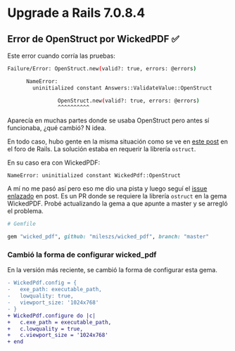 # Upgrade a Rails 7.0.8.4

## Error de OpenStruct por WickedPDF ✅

Este error cuando corría las pruebas:
```bash
Failure/Error: OpenStruct.new(valid?: true, errors: @errors)

      NameError:
        uninitialized constant Answers::ValidateValue::OpenStruct

                OpenStruct.new(valid?: true, errors: @errors)
                ^^^^^^^^^^
```

Aparecía en muchas partes donde se usaba OpenStruct pero antes sí funcionaba, ¿qué cambió? N idea.

En todo caso, hubo gente en la misma situación como se ve en [este post](https://discuss.rubyonrails.org/t/rails-7-0-8-1-app-not-loading-due-to-nameerror-uninitialized-constant-wickedpdf-openstruct/85768) en el foro de Rails. La solución estaba en requerir la librería `ostruct`.

En su caso era con WickedPDF:
```
NameError: uninitialized constant WickedPdf::OpenStruct
```

A mí no me pasó así pero eso me dio una pista y luego seguí el [issue enlazado](https://github.com/mileszs/wicked_pdf/pull/1110) en post. Es un PR donde se requiere la librería `ostruct` en la gema WickedPDF. Probé actualizando la gema a que apunte a master y se arregló el problema.

```ruby
# Gemfile

gem "wicked_pdf", github: "mileszs/wicked_pdf", branch: "master"
```

### Cambió la forma de configurar wicked_pdf

En la versión más reciente, se cambió la forma de configurar esta gema.

```diff
- WickedPdf.config = {
-   exe_path: executable_path,
-   lowquality: true,
-   viewport_size: '1024x768'
- }
+ WickedPdf.configure do |c|
+   c.exe_path = executable_path,
+   c.lowquality = true,
+   c.viewport_size = '1024x768'
+ end
```